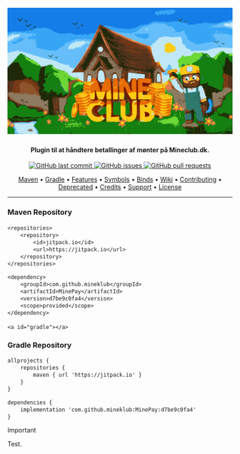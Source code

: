 <a id="readme-top"></a>

<h1 align="center">
  <br>
  <a href="https://github.com/mineklub/MinePay/releases"><img src="https://raw.githubusercontent.com/bondegaard/MinePay/main/.github/mineclub_logo.svg" alt="MineClub Logo"></a>
</h1>

<h4 align="center">Plugin til at håndtere betallinger af mønter på Mineclub.dk.</h4>

<p align="center">
    <a href="https://github.com/mineklub/MinePay/commits/main">
    <img src="https://img.shields.io/github/last-commit/mineklub/MinePay.svg?style=flat-square&logo=github&logoColor=white"
         alt="GitHub last commit">
    <a href="https://github.com/mineklub/MinePay/issues">
    <img src="https://img.shields.io/github/issues-raw/mineklub/MinePay.svg?style=flat-square&logo=github&logoColor=white"
         alt="GitHub issues">
    <a href="https://github.com/mineklub/MinePay/pulls">
    <img src="https://img.shields.io/github/issues-pr-raw/mineklub/MinePay.svg?style=flat-square&logo=github&logoColor=white"
         alt="GitHub pull requests">
</p>

<p align="center">
  <a href="#maven">Maven</a> •
  <a href="#gradle">Gradle</a> •
  <a href="#features">Features</a> •
  <a href="#symbols">Symbols</a> •
  <a href="#binds">Binds</a> •
  <a href="#wiki">Wiki</a> •
  <a href="#contributing">Contributing</a> •
  <a href="#deprecated">Deprecated</a> •
  <a href="#credits">Credits</a> •
  <a href="#support">Support</a> •
  <a href="#license">License</a>
</p>

---

<a id="maven"></a>
### Maven Repository
```
<repositories>
    <repository>
        <id>jitpack.io</id>
        <url>https://jitpack.io</url>
    </repository>
</repositories>
```
```
<dependency>
    <groupId>com.github.mineklub</groupId>
    <artifactId>MinePay</artifactId>
    <version>d7be9c0fa4</version>
    <scope>provided</scope>
</dependency>

<a id="gradle"></a>
```
### Gradle Repository
```
allprojects {
    repositories {
        maven { url 'https://jitpack.io' }
    }
}

```

```
dependencies {
    implementation 'com.github.mineklub:MinePay:d7be9c0fa4'
}

```

> [!IMPORTANT]  
> Test.